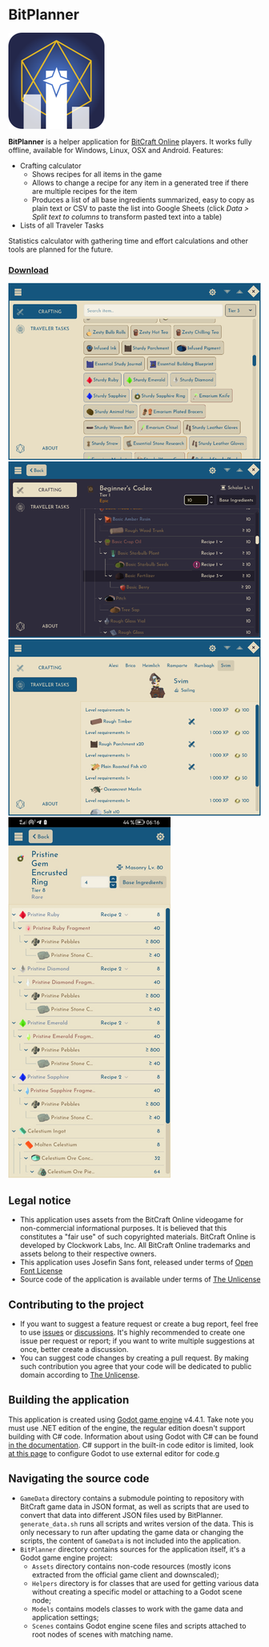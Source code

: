 # BitPlanner

![](BitPlanner/icon.png)

**BitPlanner** is a helper application for [BitCraft Online](https://bitcraftonline.com/) players. It works fully offline, available for Windows, Linux, OSX and Android. Features:

* Crafting calculator
  * Shows recipes for all items in the game
  * Allows to change a recipe for any item in a generated tree if there are multiple recipes for the item
  * Produces a list of all base ingredients summarized, easy to copy as plain text or CSV to paste the list into Google Sheets (click *Data > Split text to columns* to transform pasted text into a table)
* Lists of all Traveler Tasks

Statistics calculator with gathering time and effort calculations and other tools are planned for the future.

### [Download](https://github.com/fsobolev/BitPlanner/releases/latest)

![](Screenshots/main.png)
![](Screenshots/crafting.png)
![](Screenshots/tasks.png)
![](Screenshots/android.png)

## Legal notice

* This application uses assets from the BitCraft Online videogame for non-commercial informational purposes. It is believed that this constitutes a "fair use" of such copyrighted materials. BitCraft Online is developed by Clockwork Labs, Inc. All BitCraft Online trademarks and assets belong to their respective owners.
* This application uses Josefin Sans font, released under terms of [Open Font License](BitPlanner/Assets/Font/LICENSE.OFL)
* Source code of the application is available under terms of [The Unlicense](LICENSE)

## Contributing to the project

* If you want to suggest a feature request or create a bug report, feel free to use [issues](https://github.com/fsobolev/BitPlanner/issues) or [discussions](https://github.com/fsobolev/BitPlanner/discussions). It's highly recommended to create one issue per request or report; if you want to write multiple suggestions at once, better create a discussion.
* You can suggest code changes by creating a pull request. By making such contribution you agree that your code will be dedicated to public domain according to [The Unlicense](LICENSE).

## Building the application

This application is created using [Godot game engine](https://godotengine.org/) v4.4.1. Take note you must use .NET edition of the engine, the regular edition doesn't support building with C# code. Information about using Godot with C# can be found [in the documentation](https://docs.godotengine.org/en/stable/tutorials/scripting/c_sharp/index.html). C# support in the built-in code editor is limited, look [at this page](https://docs.godotengine.org/en/stable/tutorials/scripting/c_sharp/c_sharp_basics.html#configuring-an-external-editor) to configure Godot to use external editor for code.g

## Navigating the source code

* `GameData` directory contains a submodule pointing to repository with BitCraft game data in JSON format, as well as scripts that are used to convert that data into different JSON files used by BitPlanner. `generate_data.sh` runs all scripts and writes version of the data. This is only necessary to run after updating the game data or changing the scripts, the content of `GameData` is not included into the application.
* `BitPlanner` directory contains sources for the application itself, it's a Godot game engine project:
  * `Assets` directory contains non-code resources (mostly icons extracted from the official game client and downscaled);
  * `Helpers` directory is for classes that are used for getting various data without creating a specific model or attaching to a Godot scene node;
  * `Models` contains models classes to work with the game data and application settings;
  * `Scenes` contains Godot engine scene files and scripts attached to root nodes of scenes with matching name.
